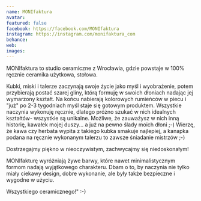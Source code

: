 ```yaml
---
name: MONIfaktura
avatar: 
featured: false
facebook: https://facebook.com/MONIfaktura
instagram: https://instagram.com/monifaktura_com
behance: 
web:
images:
---
```

MONIfaktura to studio ceramiczne z Wrocławia, gdzie powstaje w 100% ręcznie ceramika użytkowa, stołowa. 

Kubki, miski i talerze zaczynają swoje życie jako myśl i wyobrażenie, potem przybierają postać szarej gliny, którą formuję w swoich dłoniach nadając jej wymarzony kształt. Na końcu nabierają kolorowych rumieńców w piecu i "już" po 2-3 tygodniach myśl staje się gotowym produktem. Wszystkie naczynia wykonuję ręcznie, dlatego próżno szukać w nich idealnych kształtów- wszystkie są unikalne. Możliwe, że zauważysz w nich inną historię, kawałek mojej duszy... a już na pewno ślady moich dłoni ;-) Wierzę, że kawa czy herbata wypita z takiego kubka smakuje najlepiej, a kanapka podana na ręcznie wykonanym talerzu to zawsze śniadanie mistrzów ;-)

Dostrzegajmy piękno w nieoczywistym, zachwycajmy się niedoskonałym! 

MONIfakturę wyróżniają żywe barwy, które nawet minimalistycznym formom nadają wyjątkowego charakteru. Dbam o to, by naczynia nie tylko miały ciekawy design, dobre wykonanie, ale były także bezpieczne i wygodne w użyciu. 

Wszystkiego ceramicznego!" :-)
